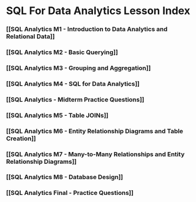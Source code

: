 # SQL For Data Analytics Lesson Index


### [[SQL Analytics M1 - Introduction to Data Analytics and Relational Data]]

### [[SQL Analytics M2 - Basic Querying]]

### [[SQL Analytics M3 - Grouping and Aggregation]]

### [[SQL Analytics M4 - SQL for Data Analytics]]

### [[SQL Analytics - Midterm Practice Questions]]

### [[SQL Analytics M5 - Table JOINs]]

### [[SQL Analytics M6 - Entity Relationship Diagrams and Table Creation]]



### [[SQL Analytics M7 - Many-to-Many Relationships and Entity Relationship Diagrams]]

### [[SQL Analytics M8 - Database Design]]

### [[SQL Analytics Final - Practice Questions]]
